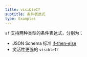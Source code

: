 ```yaml
---
title: visibleIf
subtitle: 条件表达式
type: Examples
---
```


`sf` 支持两种类型的条件表达式，分别为：
- JSON Schema 标准 [if-then-else](https://ajv.js.org/json-schema.html#if-then-else) 
- 灵活性更强的 `visibleIf`

